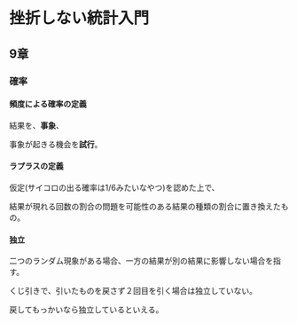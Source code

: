 # 挫折しない統計入門

## 9章

### 確率

#### 頻度による確率の定義

結果を、**事象**、

事象が起きる機会を**試行**。

#### ラプラスの定義

仮定(サイコロの出る確率は1/6みたいなやつ)を認めた上で、

結果が現れる回数の割合の問題を可能性のある結果の種類の割合に置き換えたもの。

#### 独立

二つのランダム現象がある場合、一方の結果が別の結果に影響しない場合を指す。

くじ引きで、引いたものを戻さず２回目を引く場合は独立していない。

戻してもっかいなら独立しているといえる。
